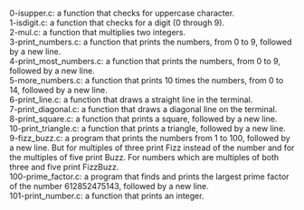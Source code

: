 0-isupper.c: a function that checks for uppercase character.
<br>1-isdigit.c: a function that checks for a digit (0 through 9).
<br>2-mul.c: a function that multiplies two integers.
<br>3-print_numbers.c: a function that prints the numbers, from 0 to 9, followed by a new line.
<br>4-print_most_numbers.c: a function that prints the numbers, from 0 to 9, followed by a new line.
<br>5-more_numbers.c: a function that prints 10 times the numbers, from 0 to 14, followed by a new line.
<br>6-print_line.c: a function that draws a straight line in the terminal.
<br>7-print_diagonal.c: a function that draws a diagonal line on the terminal.
<br>8-print_square.c: a function that prints a square, followed by a new line.
<br>10-print_triangle.c: a function that prints a triangle, followed by a new line.
<br>9-fizz_buzz.c: a program that prints the numbers from 1 to 100, followed by a new line. But for multiples of three print Fizz instead of the number and for the multiples of five print Buzz. For numbers which are multiples of both three and five print FizzBuzz.
<br>100-prime_factor.c:  a program that finds and prints the largest prime factor of the number 612852475143, followed by a new line.
<br>101-print_number.c: a function that prints an integer.
